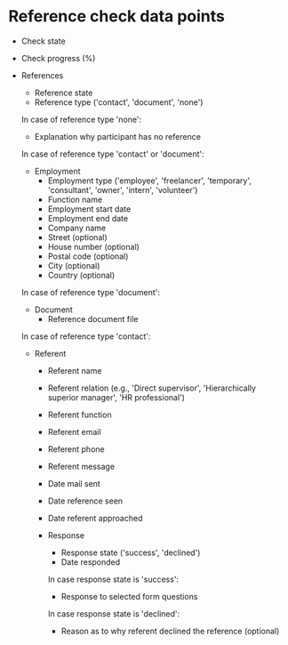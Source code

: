 # Reference check data points

* Check state
* Check progress (%)

* References
  * Reference state
  * Reference type ('contact', 'document', 'none')


  In case of reference type 'none':

  * Explanation why participant has no reference


  In case of reference type 'contact' or 'document':

  * Employment
    * Employment type ('employee', 'freelancer', 'temporary', 'consultant', 'owner', 'intern', 'volunteer')
    * Function name
    * Employment start date
    * Employment end date
    * Company name
    * Street (optional)
    * House number (optional)
    * Postal code (optional)
    * City (optional)
    * Country (optional)


  In case of reference type 'document':

  * Document
    * Reference document file


  In case of reference type 'contact':

  * Referent
    * Referent name
    * Referent relation (e.g., 'Direct supervisor', 'Hierarchically superior manager', 'HR professional')
    * Referent function
    * Referent email
    * Referent phone
    * Referent message

    * Date mail sent
    * Date reference seen
    * Date referent approached

    * Response
      * Response state ('success', 'declined')
      * Date responded


      In case response state is 'success':

      * Response to selected form questions


      In case response state is 'declined':

      * Reason as to why referent declined the reference (optional)
